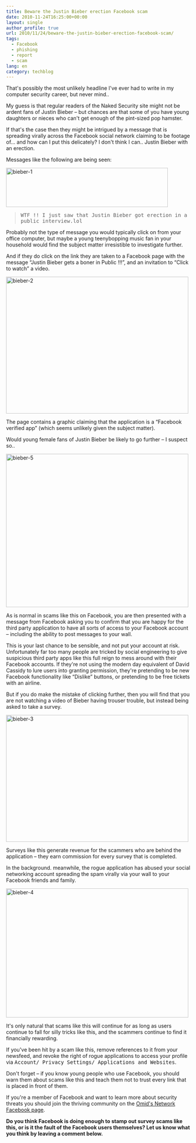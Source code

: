 ```yaml
---
title: Beware the Justin Bieber erection Facebook scam
date: 2010-11-24T16:25:00+00:00
layout: single
author_profile: true
url: 2010/11/24/beware-the-justin-bieber-erection-facebook-scam/
tags:
  - Facebook
  - phishing
  - report
  - scam
lang: en
category: techblog
---
```

That's possibly the most unlikely headline I've ever had to write in my computer security career, but never mind..

My guess is that regular readers of the Naked Security site might not be ardent fans of Justin Bieber &#8211; but chances are that some of you have young daughters or nieces who can't get enough of the pint-sized pop hamster.

If that's the case then they might be intrigued by a message that is spreading virally across the Facebook social network claiming to be footage of&#8230; and how can I put this delicately? I don't think I can.. Justin Bieber with an erection.

Messages like the following are being seen:

[<img title="bieber-1" border="0" alt="bieber-1" src="http://lh3.ggpht.com/_vaUVXcmC3OI/TO01QTQ4a0I/AAAAAAAADNs/8Gx9kVBDhGM/bieber-1_thumb%5B2%5D.jpg?imgmax=800" width="442" height="107" />](http://lh3.ggpht.com/_vaUVXcmC3OI/TO01Nf7w2MI/AAAAAAAADNo/Y-INvyJT7tw/s1600-h/bieber-1%5B4%5D.jpg)

> <tt>WTF !! I just saw that Justin Bieber got erection in a public interview.lol</tt>

Probably not the type of message you would typically click on from your office computer, but maybe a young teenybopping music fan in your household would find the subject matter irresistible to investigate further.

And if they do click on the link they are taken to a Facebook page with the message “Justin Bieber gets a boner in Public !!!”, and an invitation to “Click to watch” a video.

[<img title="bieber-2" border="0" alt="bieber-2" src="http://lh5.ggpht.com/_vaUVXcmC3OI/TO01Vv81lXI/AAAAAAAADN0/B6GiXaPMFWM/bieber-2_thumb.jpg?imgmax=800" width="498" height="373" />](http://lh5.ggpht.com/_vaUVXcmC3OI/TO01Tn6RXmI/AAAAAAAADNw/QsD1SHUR_XY/s1600-h/bieber-2%5B2%5D.jpg)

The page contains a graphic claiming that the application is a “Facebook verified app” (which seems unlikely given the subject matter).

Would young female fans of Justin Bieber be likely to go further &#8211; I suspect so..

[<img title="bieber-5" border="0" alt="bieber-5" src="http://lh4.ggpht.com/_vaUVXcmC3OI/TO01apj04vI/AAAAAAAADN8/7FpDUKz-qBQ/bieber-5_thumb.jpg?imgmax=800" width="498" height="418" />](http://lh6.ggpht.com/_vaUVXcmC3OI/TO01X48xVFI/AAAAAAAADN4/CEDF3MKMT3E/s1600-h/bieber-5%5B2%5D.jpg)

As is normal in scams like this on Facebook, you are then presented with a message from Facebook asking you to confirm that you are happy for the third party application to have all sorts of access to your Facebook account &#8211; including the ability to post messages to your wall.

This is your last chance to be sensible, and not put your account at risk. Unfortunately far too many people are tricked by social engineering to give suspicious third party apps like this full reign to mess around with their Facebook accounts. If they're not using the modern day equivalent of David Cassidy to lure users into granting permission, they're pretending to be new Facebook functionality like “Dislike” buttons, or pretending to be free tickets with an airline.

But if you do make the mistake of clicking further, then you will find that you are not watching a video of Bieber having trouser trouble, but instead being asked to take a survey.

[<img title="bieber-3" border="0" alt="bieber-3" src="http://lh5.ggpht.com/_vaUVXcmC3OI/TO01enyJ7SI/AAAAAAAADOE/H3UdF44SYnI/bieber-3_thumb.jpg?imgmax=800" width="498" height="346" />](http://lh5.ggpht.com/_vaUVXcmC3OI/TO01cxjYgFI/AAAAAAAADOA/Lw60kmI7o2I/s1600-h/bieber-3%5B2%5D.jpg)

Surveys like this generate revenue for the scammers who are behind the application &#8211; they earn commission for every survey that is completed.

In the background. meanwhile, the rogue application has abused your social networking account spreading the spam virally via your wall to your Facebook friends and family.

[<img title="bieber-4" border="0" alt="bieber-4" src="http://lh4.ggpht.com/_vaUVXcmC3OI/TO01jKzS8yI/AAAAAAAADOM/J8nqqIGTwPE/bieber-4_thumb%5B1%5D.jpg?imgmax=800" width="498" height="352" />](http://lh5.ggpht.com/_vaUVXcmC3OI/TO01hOAXI2I/AAAAAAAADOI/KSL9ic0KpxI/s1600-h/bieber-4%5B5%5D.jpg)

It's only natural that scams like this will continue for as long as users continue to fall for silly tricks like this, and the scammers continue to find it financially rewarding.

If you've been hit by a scam like this, remove references to it from your newsfeed, and revoke the right of rogue applications to access your profile via <tt>Account/ Privacy Settings/ Applications and Websites</tt>.

Don't forget &#8211; if you know young people who use Facebook, you should warn them about scams like this and teach them not to trust every link that is placed in front of them.

If you're a member of Facebook and want to learn more about security threats you should join the thriving community on the <a href="https://www.facebook.com/omidsnetwork" target="_blank">Omid's Network Facebook page</a>.

**Do you think Facebook is doing enough to stamp out survey scams like this, or is it the fault of the Facebook users themselves? Let us know what you think by leaving a comment below.**